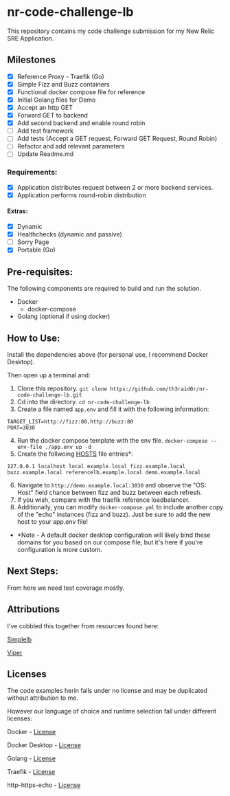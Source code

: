 # nr-code-challenge-lb

This repository contains my code challenge submission for my New Relic SRE Application.

## Milestones

- [X] Reference Proxy - Traefik (Go)
- [X] Simple Fizz and Buzz containers
- [X] Functional docker compose file for reference
- [X] Initial Golang files for Demo
- [X] Accept an http GET
- [X] Forward GET to backend
- [X] Add second backend and enable round robin
- [ ] Add test framework
- [ ] Add tests (Accept a GET request, Forward GET Request, Round Robin)
- [ ] Refactor and add relevant parameters
- [ ] Update Readme.md

### Requirements:

- [X] Application distributes request between 2 or more backend services.
- [X] Application performs round-robin distribution

#### Extras:

- [X] Dynamic
- [X] Healthchecks (dynamic and passive)
- [ ] Sorry Page
- [X] Portable (Go)

## Pre-requisites:

The following components are required to build and run the solution.

* Docker
  * docker-compose
* Golang (optional if using docker)

## How to Use:

Install the dependencies above (for personal use, I recommend Docker Desktop).

Then open up a terminal and:

1. Clone this repository. `git clone https://github.com/th3raid0r/nr-code-challenge-lb.git`
2. Cd into the directory. `cd nr-code-challenge-lb`
3. Create a file named `app.env` and fill it with the following information:
``` 
TARGET_LIST=http://fizz:80,http://buzz:80
PORT=3030
```        
4. Run the docker compose template with the env file. `docker-compose --env-file ./app.env up -d`
5. Create the follwoing [HOSTS](https://www.howtogeek.com/howto/27350/beginner-geek-how-to-edit-your-hosts-file/) file entries*:
```
127.0.0.1 localhost local example.local fizz.example.local buzz.example.local referencelb.example.local demo.example.local
```
6. Navigate to `http://demo.example.local:3030` and observe the "OS: Host" field chance between fizz and buzz between each refresh.
7. If you wish, compare with the traefik reference loadbalancer.
8. Additionally, you can modify `docker-compose.yml` to include another copy of the "echo" instances (fizz and buzz). Just be sure to add the new host to your app.env file!


* \*Note - A default docker desktop configuration will likely bind these domains for you based on our compose file, but it's here if you're configuration is more custom.

## Next Steps:

From here we need test coverage mostly. 

## Attributions

I've cobbled this together from resources found here: 

[Simplelb](https://github.com/kasvith/simplelb)

[Viper](https://github.com/spf13/viper)

## Licenses

The code examples herin falls under no license and may be duplicated without attribution to me.


However our language of choice and runtime selection fall under different licenses:

Docker - [License](https://github.com/moby/moby/blob/master/LICENSE)

Docker Desktop - [License](https://docs.docker.com/subscription/#docker-desktop-license-agreement)

Golang - [License](https://go.dev/LICENSE)

Traefik - [License](https://github.com/traefik/traefik/blob/master/LICENSE.md)

http-https-echo - [License](https://github.com/mendhak/docker-http-https-echo/blob/master/LICENSE.md)


